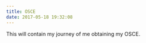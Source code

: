 ```yaml
---
title: OSCE
date: 2017-05-18 19:32:08
---
```

This will contain my journey of me obtaining my OSCE.
